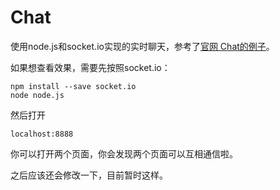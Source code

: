 # Chat

使用node.js和socket.io实现的实时聊天，参考了[官网 Chat的例子](https://github.com/socketio/socket.io/tree/master/examples/chat)。

如果想查看效果，需要先按照socket.io：

```
npm install --save socket.io
node node.js
```

然后打开

```
localhost:8888
```

你可以打开两个页面，你会发现两个页面可以互相通信啦。

 之后应该还会修改一下，目前暂时这样。